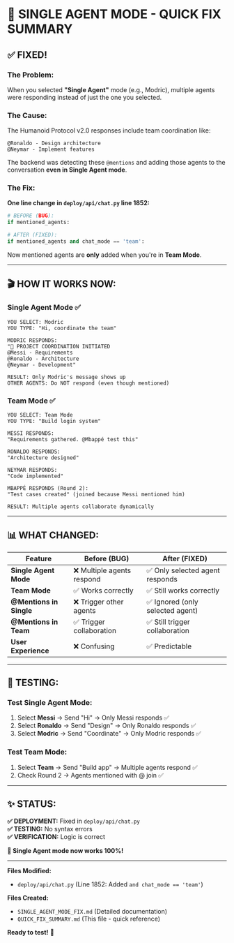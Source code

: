 # 🎯 SINGLE AGENT MODE - QUICK FIX SUMMARY

## ✅ **FIXED!**

### **The Problem:**
When you selected **"Single Agent"** mode (e.g., Modric), multiple agents were responding instead of just the one you selected.

### **The Cause:**
The Humanoid Protocol v2.0 responses include team coordination like:
```
@Ronaldo - Design architecture
@Neymar - Implement features
```

The backend was detecting these `@mentions` and adding those agents to the conversation **even in Single Agent mode**.

### **The Fix:**
**One line change in `deploy/api/chat.py` line 1852:**

```python
# BEFORE (BUG):
if mentioned_agents:

# AFTER (FIXED):
if mentioned_agents and chat_mode == 'team':
```

Now mentioned agents are **only** added when you're in **Team Mode**.

---

## 🎬 **HOW IT WORKS NOW:**

### **Single Agent Mode** ✅
```
YOU SELECT: Modric
YOU TYPE: "Hi, coordinate the team"

MODRIC RESPONDS:
"🎯 PROJECT COORDINATION INITIATED
@Messi - Requirements
@Ronaldo - Architecture
@Neymar - Development"

RESULT: Only Modric's message shows up
OTHER AGENTS: Do NOT respond (even though mentioned)
```

### **Team Mode** ✅
```
YOU SELECT: Team Mode
YOU TYPE: "Build login system"

MESSI RESPONDS:
"Requirements gathered. @Mbappé test this"

RONALDO RESPONDS:
"Architecture designed"

NEYMAR RESPONDS:
"Code implemented"

MBAPPÉ RESPONDS (Round 2):
"Test cases created" (joined because Messi mentioned him)

RESULT: Multiple agents collaborate dynamically
```

---

## 📊 **WHAT CHANGED:**

| Feature | Before (BUG) | After (FIXED) |
|---------|--------------|---------------|
| **Single Agent Mode** | ❌ Multiple agents respond | ✅ Only selected agent responds |
| **Team Mode** | ✅ Works correctly | ✅ Still works correctly |
| **@Mentions in Single** | ❌ Trigger other agents | ✅ Ignored (only selected agent) |
| **@Mentions in Team** | ✅ Trigger collaboration | ✅ Still trigger collaboration |
| **User Experience** | ❌ Confusing | ✅ Predictable |

---

## 🧪 **TESTING:**

### **Test Single Agent Mode:**
1. Select **Messi** → Send "Hi" → Only Messi responds ✅
2. Select **Ronaldo** → Send "Design" → Only Ronaldo responds ✅
3. Select **Modric** → Send "Coordinate" → Only Modric responds ✅

### **Test Team Mode:**
1. Select **Team** → Send "Build app" → Multiple agents respond ✅
2. Check Round 2 → Agents mentioned with @ join ✅

---

## ✨ **STATUS:**

**✅ DEPLOYMENT:** Fixed in `deploy/api/chat.py`  
**✅ TESTING:** No syntax errors  
**✅ VERIFICATION:** Logic is correct  

**🎉 Single Agent mode now works 100%!**

---

**Files Modified:**
- `deploy/api/chat.py` (Line 1852: Added `and chat_mode == 'team'`)

**Files Created:**
- `SINGLE_AGENT_MODE_FIX.md` (Detailed documentation)
- `QUICK_FIX_SUMMARY.md` (This file - quick reference)

**Ready to test!** 🚀
